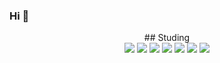 ### Hi 👋

<!--
**chunhyomin/chunhyomin** is a ✨ _special_ ✨ repository because its `README.md` (this file) appears on your GitHub profile.

Here are some ideas to get you started:

- 🔭 I’m currently working on ...
- 🌱 I’m currently learning ...
- 👯 I’m looking to collaborate on ...
- 🤔 I’m looking for help with ...
- 💬 Ask me about ...
- 📫 How to reach me: ...
- 😄 Pronouns: ...
- ⚡ Fun fact: ...
-->

<div align="center">
## Studing

  <br>  

<img src="https://img.shields.io/badge/C-1E8CBE?style=for-the-badge&logo=C&logoColor=white"/>
<img src="https://img.shields.io/badge/C++-1E8CBE?style=for-the-badge&logo=cplusplus&logoColor=white"/>
<img src="https://img.shields.io/badge/JAVA-FF7800?style=for-the-badge&logo=&logoColor=white"/>
<img src="https://img.shields.io/badge/PHP-777BB4?style=for-the-badge&logo=php&logoColor=white"/>
<img src="https://img.shields.io/badge/HTML-E34F26?style=for-the-badge&logo=html5&logoColor=white"/>
<img src="https://img.shields.io/badge/CSS3-1572B6?style=for-the-badge&logo=css3&logoColor=white"/>


<span>
  <a href="">
    <img src="https://img.shields.io/badge/JavaScript-F7DF1E?style=for-the-badge&logo=JavaScript&logoColor=black"/>
  </a>
</span>
</div>

<!--
<span>
  <a href="https://www.instagram.com/6unoyunr/">
    <img src="https://img.shields.io/badge/Instagram-ff69b4?style=plastic&logo=Instagram&logoColor=white"/>
  </a>
</span>
-->
